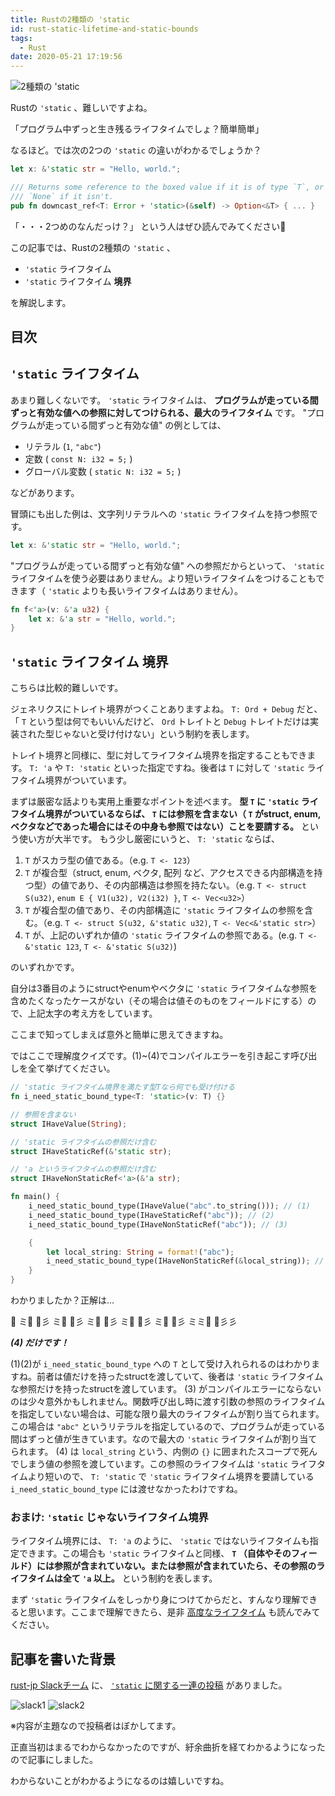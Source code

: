 ```yaml
---
title: Rustの2種類の 'static
id: rust-static-lifetime-and-static-bounds
tags:
  - Rust
date: 2020-05-21 17:19:56
---
```


<img src="/img/2020-05-21-19-04-46.png" alt="2種類の 'static" width="auto" height="auto">

Rustの `'static` 、難しいですよね。

「プログラム中ずっと生き残るライフタイムでしょ？簡単簡単」

なるほど。では次の2つの `'static` の違いがわかるでしょうか？

```rust 1つめ
let x: &'static str = "Hello, world.";
```

```rust 2つめ
/// Returns some reference to the boxed value if it is of type `T`, or
/// `None` if it isn't.
pub fn downcast_ref<T: Error + 'static>(&self) -> Option<&T> { ... }
```

「・・・2つめのなんだっけ？」
という人はぜひ読んでみてください🦀

この記事では、Rustの2種類の `'static` 、

- `'static` ライフタイム
- `'static` ライフタイム **境界**

を解説します。

<!-- more -->

## 目次
<!-- toc -->

## `'static` ライフタイム

あまり難しくないです。
`'static` ライフタイムは、 **プログラムが走っている間ずっと有効な値への参照に対してつけられる、最大のライフタイム** です。
"プログラムが走っている間ずっと有効な値" の例としては、

- リテラル (`1`, `"abc"`)
- 定数 ( `const N: i32 = 5;` )
- グローバル変数 ( `static N: i32 = 5;` )

などがあります。

冒頭にも出した例は、文字列リテラルへの `'static` ライフタイムを持つ参照です。

```rust 'static ライフタイム
let x: &'static str = "Hello, world.";
```

"プログラムが走っている間ずっと有効な値" への参照だからといって、 `'static` ライフタイムを使う必要はありません。より短いライフタイムをつけることもできます（ `'static` よりも長いライフタイムはありません）。

```rust リテラルの参照のライフタイムに、関数の引数のライフタイムと同じものを使う例
fn f<'a>(v: &'a u32) {
    let x: &'a str = "Hello, world.";
}
```

## `'static` ライフタイム **境界**

こちらは比較的難しいです。

ジェネリクスにトレイト境界がつくことありますよね。 `T: Ord + Debug` だと、「 `T` という型は何でもいいんだけど、 `Ord` トレイトと `Debug` トレイトだけは実装された型じゃないと受け付けない」という制約を表します。

トレイト境界と同様に、型に対してライフタイム境界を指定することもできます。 `T: 'a` や `T: 'static` といった指定ですね。後者は `T` に対して `'static` ライフタイム境界がついています。

まずは厳密な話よりも実用上重要なポイントを述べます。 **型 `T` に `'static` ライフタイム境界がついているならば、 `T` には参照を含まない（ `T` がstruct, enum, ベクタなどであった場合にはその中身も参照ではない）ことを要請する。** という使い方が大半です。
もう少し厳密にいうと、 `T: 'static` ならば、

1. `T` がスカラ型の値である。（e.g. `T <- 123`）
2. `T` が複合型（struct, enum, ベクタ, 配列 など、アクセスできる内部構造を持つ型）の値であり、その内部構造は参照を持たない。（e.g. `T <- struct S(u32)`, `enum E { V1(u32), V2(i32) }`, `T <- Vec<u32>`）
3. `T` が複合型の値であり、その内部構造に `'static` ライフタイムの参照を含む。（e.g. `T <- struct S(u32, &'static u32)`, `T <- Vec<&'static str>`）
4. `T` が、上記のいずれか値の `'static` ライフタイムの参照である。(e.g. `T <- &'static 123`, `T <- &'static S(u32)`)

のいずれかです。

自分は3番目のようにstructやenumやベクタに `'static` ライフタイムな参照を含めたくなったケースがない（その場合は値そのものをフィールドにする）ので、上記太字の考え方をしています。

ここまで知ってしまえば意外と簡単に思えてきますね。

ではここで理解度クイズです。(1)~(4)でコンパイルエラーを引き起こす呼び出しを全て挙げてください。

```rust 
// 'static ライフタイム境界を満たす型Tなら何でも受け付ける
fn i_need_static_bound_type<T: 'static>(v: T) {}

// 参照を含まない
struct IHaveValue(String);

// 'static ライフタイムの参照だけ含む
struct IHaveStaticRef(&'static str);

// 'a というライフタイムの参照だけ含む
struct IHaveNonStaticRef<'a>(&'a str);

fn main() {
    i_need_static_bound_type(IHaveValue("abc".to_string())); // (1)
    i_need_static_bound_type(IHaveStaticRef("abc")); // (2)
    i_need_static_bound_type(IHaveNonStaticRef("abc")); // (3)

    {
        let local_string: String = format!("abc");
        i_need_static_bound_type(IHaveNonStaticRef(&local_string)); // (4)
    }
}
```

わかりましたか？正解は...

🦀
ミ🦀
🦀彡
ミ🦀
🦀彡
ミ🦀
🦀彡
ミ🦀
🦀彡
ミ🦀
🦀彡
ミミ🦀
🦀彡彡

***(4) だけです！***

(1)(2)が `i_need_static_bound_type` への `T` として受け入れられるのはわかりますね。前者は値だけを持ったstructを渡していて、後者は `'static` ライフタイムな参照だけを持ったstructを渡しています。
(3) がコンパイルエラーにならないのは少々意外かもしれません。関数呼び出し時に渡す引数の参照のライフタイムを指定していない場合は、可能な限り最大のライフタイムが割り当てられます。この場合は `"abc"` というリテラルを指定しているので、プログラムが走っている間はずっと値が生きています。なので最大の `'static` ライフタイムが割り当てられます。
(4) は `local_string` という、内側の `{}` に囲まれたスコープで死んでしまう値の参照を渡しています。この参照のライフタイムは `'static` ライフタイムより短いので、 `T: 'static` で `'static` ライフタイム境界を要請している `i_need_static_bound_type` には渡せなかったわけですね。

### おまけ: `'static` じゃないライフタイム境界

ライフタイム境界には、 `T: 'a` のように、 `'static` ではないライフタイムも指定できます。この場合も `'static` ライフタイムと同様、
**`T` （自体やそのフィールド）には参照が含まれていない。または参照が含まれていたら、その参照のライフタイムは全て `'a` 以上。** という制約を表します。

まず `'static` ライフタイムをしっかり身につけてからだと、すんなり理解できると思います。ここまで理解できたら、是非 [高度なライフタイム](https://doc.rust-jp.rs/book/second-edition/ch19-02-advanced-lifetimes.html) も読んでみてください。

## 記事を書いた背景

[rust-jp Slackチーム](https://rust-jp.rs/) に、 [`'static` に関する一連の投稿](https://rust-jp.slack.com/archives/C0562JBPY/p1580988202180800) がありました。

<img src="/img/2020-05-21-17-45-05.png" alt="slack1" width="auto" height="auto">
<img src="/img/2020-05-21-17-45-47.png" alt="slack2" width="auto" height="auto">

※内容が主題なので投稿者はぼかしてます。

正直当初はまるでわからなかったのですが、紆余曲折を経てわかるようになったので記事にしました。

わからないことがわかるようになるのは嬉しいですね。
